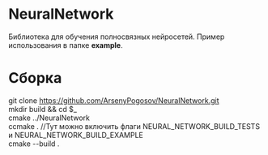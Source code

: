 # NeuralNetwork
Библиотека для обучения полносвязных нейросетей. Пример использования в папке **example**.

# Сборка
git clone https://github.com/ArsenyPogosov/NeuralNetwork.git \
mkdir build && cd $_ \
cmake ../NeuralNetwork \
ccmake . //Тут можно включить флаги NEURAL_NETWORK_BUILD_TESTS и NEURAL_NETWORK_BUILD_EXAMPLE \
cmake --build .

